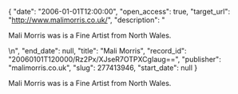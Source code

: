 {
  "date": "2006-01-01T12:00:00", 
  "open_access": true, 
  "target_url": "http://www.malimorris.co.uk/", 
  "description": "<p>Mali Morris was is a Fine Artist from North Wales.</p>\n", 
  "end_date": null, 
  "title": "Mali Morris", 
  "record_id": "20060101T120000/Rz2Px/XJseR7OTPXCgIaug==", 
  "publisher": "malimorris.co.uk", 
  "slug": 277413946, 
  "start_date": null
}

<p>Mali Morris was is a Fine Artist from North Wales.</p>
